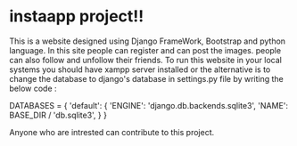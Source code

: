 # instaapp project!!

This is a website designed using Django FrameWork, Bootstrap and python language. 
In this site people can register and can post the images.
people can also follow and unfollow their friends.
To run this website in your local systems you should have xampp server installed or the alternative is to change the database to django's database in settings.py file by writing the below code : 

DATABASES = {
     'default': {
         'ENGINE': 'django.db.backends.sqlite3',
         'NAME': BASE_DIR / 'db.sqlite3',
    }
 }


Anyone who are intrested can contribute to this project.
